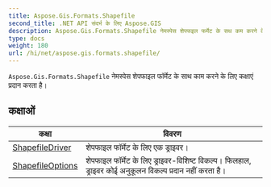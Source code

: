 ```yaml
---
title: Aspose.Gis.Formats.Shapefile
second_title: .NET API संदर्भ के लिए Aspose.GIS
description: Aspose.Gis.Formats.Shapefile नेमस्पेस शेपफइल फर्मेट के सथ कम करने के लए कक्षएं प्रदन करत है
type: docs
weight: 180
url: /hi/net/aspose.gis.formats.shapefile/
---
```

`Aspose.Gis.Formats.Shapefile` नेमस्पेस शेपफाइल फॉर्मेट के साथ काम करने के लिए कक्षाएं प्रदान करता है।

## कक्षाओं

| कक्षा | विवरण |
| --- | --- |
| [ShapefileDriver](./shapefiledriver/) | शेपफाइल फॉर्मेट के लिए एक ड्राइवर। |
| [ShapefileOptions](./shapefileoptions/) | शेपफाइल फॉर्मेट के लिए ड्राइवर-विशिष्ट विकल्प। फिलहाल, ड्राइवर कोई अनुकूलन विकल्प प्रदान नहीं करता है। |


